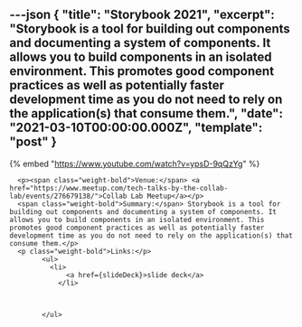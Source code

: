 ---json
{
  "title": "Storybook 2021",
  "excerpt": "Storybook is a tool for building out components and documenting a system of components. It allows you to build components in an isolated environment. This promotes good component practices as well as potentially faster development time as you do not need to rely on the application(s) that consume them.",
  "date": "2021-03-10T00:00:00.000Z",
  "template": "post"
}
---

{% embed "https://www.youtube.com/watch?v=ypsD-9qQzYg" %}
      
      <p><span class="weight-bold">Venue:</span> <a href="https://www.meetup.com/tech-talks-by-the-collab-lab/events/276679138/">Collab Lab Meetup</a></p>
      <span class="weight-bold">Summary:</span> Storybook is a tool for building out components and documenting a system of components. It allows you to build components in an isolated environment. This promotes good component practices as well as potentially faster development time as you do not need to rely on the application(s) that consume them.</p>
      <p class="weight-bold">Links:</p>
            <ul>
              <li>
                  <a href={slideDeck}>slide deck</a>
                </li>
              

              
            </ul>
